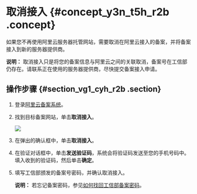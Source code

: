 # 取消接入 {#concept_y3n_t5h_r2b .concept}

如果您不再使用阿里云服务器托管网站，需要取消在阿里云接入的备案，并将备案接入到新的服务器提供商。

**说明：** 取消接入只是将您的备案信息与阿里云之间的关联取消，备案号在工信部仍存在。请联系正在使用的服务器提供商，尽快提交备案接入申请。

## 操作步骤 {#section_vg1_cyh_r2b .section}

1.  登录[阿里云备案系统](https://beian.aliyun.com/order/index)。
2.  找到目标备案网站，单击**取消接入**。

    ![](http://static-aliyun-doc.oss-cn-hangzhou.aliyuncs.com/assets/img/17046/15348350279840_zh-CN.png)

3.  在弹出的确认框中，单击**取消接入**。
4.  在验证对话框中，单击**发送验证码**，系统会将验证码发送至您的手机号码中。填入收到的验证码，然后单击**确定**。
5.  填写工信部颁发的备案号密码，并确认取消接入。

    **说明：** 若忘记备案密码，参见[如何找回工信部备案密码](../../../../intl.zh-CN/常见问题/其他/如何找回工信部备案密码？.md#)。


